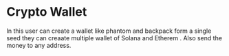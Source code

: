 # Crypto Wallet 

In this user can create a wallet like phantom and backpack form a single seed they can creaate multiple wallet of Solana and Etherem .
Also send the money to any address.

